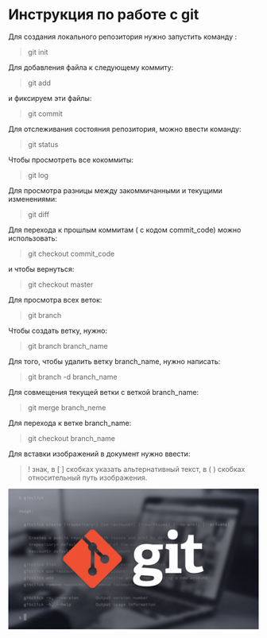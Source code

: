 # Инструкция по работе с git

Для создания локального репозитория нужно запустить команду :
> git init

Для добавления файла к следующему коммиту:
> git add

и фиксируем эти файлы:
> git commit

Для отслеживания состояния репозитория, можно ввести команду:
> git status

Чтобы просмотреть все кокоммиты:
> git log

Для просмотра разницы между закоммичанными и текущими изменениями:
> git diff

Для перехода к прошлым коммитам ( с кодом commit_code) можно использовать:
> git checkout commit_code

и чтобы вернуться:

> git checkout master

Для просмотра всех веток:
>git branch

Чтобы создать ветку, нужно:
 >git branch branch_name

Для того, чтобы удалить ветку branch_name, нужно написать:
>git branch -d branch_name

Для совмещения текущей ветки с веткой branch_name:
> git merge branch_neme

Для перехода к ветке branch_name:
> git checkout branch_name

Для вставки изображений в документ нужно ввести:

> ! знак, в [ ] скобках указать альтернативный текст, в ( ) скобках относительный путь изображения.

![foto](scale_1200.png)